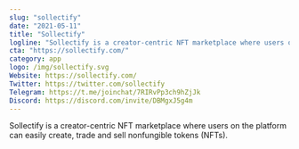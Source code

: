 ```yaml
---
slug: "sollectify"
date: "2021-05-11"
title: "Sollectify"
logline: "Sollectify is a creator-centric NFT marketplace where users on the platform can easily create, trade and sell non-fungible tokens (NFTs) for their unique digital items like artworks, game items and more."
cta: "https://sollectify.com/"
category: app
logo: /img/sollectify.svg
Website: https://sollectify.com/	
Twitter: https://twitter.com/sollectify
Telegram: https://t.me/joinchat/7RIRvPp3ch9hZjJk
Discord: https://discord.com/invite/DBMgxJ5g4m
---
```

Sollectify is a creator-centric NFT marketplace where users on the platform can easily create, trade and sell nonfungible tokens (NFTs).
